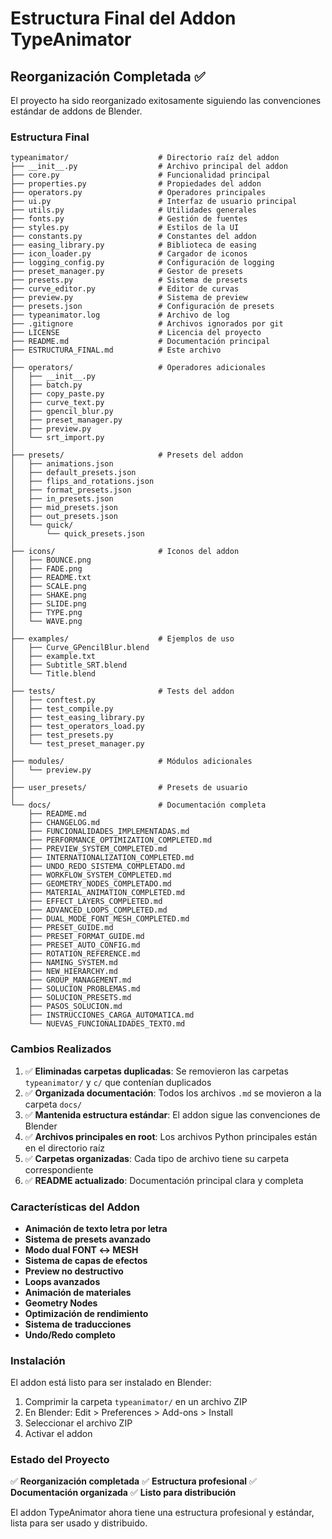 # Estructura Final del Addon TypeAnimator

## Reorganización Completada ✅

El proyecto ha sido reorganizado exitosamente siguiendo las convenciones estándar de addons de Blender.

### Estructura Final

```
typeanimator/                    # Directorio raíz del addon
├── __init__.py                  # Archivo principal del addon
├── core.py                      # Funcionalidad principal
├── properties.py                # Propiedades del addon
├── operators.py                 # Operadores principales
├── ui.py                        # Interfaz de usuario principal
├── utils.py                     # Utilidades generales
├── fonts.py                     # Gestión de fuentes
├── styles.py                    # Estilos de la UI
├── constants.py                 # Constantes del addon
├── easing_library.py            # Biblioteca de easing
├── icon_loader.py               # Cargador de iconos
├── logging_config.py            # Configuración de logging
├── preset_manager.py            # Gestor de presets
├── presets.py                   # Sistema de presets
├── curve_editor.py              # Editor de curvas
├── preview.py                   # Sistema de preview
├── presets.json                 # Configuración de presets
├── typeanimator.log             # Archivo de log
├── .gitignore                   # Archivos ignorados por git
├── LICENSE                      # Licencia del proyecto
├── README.md                    # Documentación principal
├── ESTRUCTURA_FINAL.md          # Este archivo
│
├── operators/                   # Operadores adicionales
│   ├── __init__.py
│   ├── batch.py
│   ├── copy_paste.py
│   ├── curve_text.py
│   ├── gpencil_blur.py
│   ├── preset_manager.py
│   ├── preview.py
│   └── srt_import.py
│
├── presets/                     # Presets del addon
│   ├── animations.json
│   ├── default_presets.json
│   ├── flips_and_rotations.json
│   ├── format_presets.json
│   ├── in_presets.json
│   ├── mid_presets.json
│   ├── out_presets.json
│   └── quick/
│       └── quick_presets.json
│
├── icons/                       # Iconos del addon
│   ├── BOUNCE.png
│   ├── FADE.png
│   ├── README.txt
│   ├── SCALE.png
│   ├── SHAKE.png
│   ├── SLIDE.png
│   ├── TYPE.png
│   └── WAVE.png
│
├── examples/                    # Ejemplos de uso
│   ├── Curve_GPencilBlur.blend
│   ├── example.txt
│   ├── Subtitle_SRT.blend
│   └── Title.blend
│
├── tests/                       # Tests del addon
│   ├── conftest.py
│   ├── test_compile.py
│   ├── test_easing_library.py
│   ├── test_operators_load.py
│   ├── test_presets.py
│   └── test_preset_manager.py
│
├── modules/                     # Módulos adicionales
│   └── preview.py
│
├── user_presets/                # Presets de usuario
│
└── docs/                        # Documentación completa
    ├── README.md
    ├── CHANGELOG.md
    ├── FUNCIONALIDADES_IMPLEMENTADAS.md
    ├── PERFORMANCE_OPTIMIZATION_COMPLETED.md
    ├── PREVIEW_SYSTEM_COMPLETED.md
    ├── INTERNATIONALIZATION_COMPLETED.md
    ├── UNDO_REDO_SISTEMA_COMPLETADO.md
    ├── WORKFLOW_SYSTEM_COMPLETED.md
    ├── GEOMETRY_NODES_COMPLETADO.md
    ├── MATERIAL_ANIMATION_COMPLETED.md
    ├── EFFECT_LAYERS_COMPLETED.md
    ├── ADVANCED_LOOPS_COMPLETED.md
    ├── DUAL_MODE_FONT_MESH_COMPLETED.md
    ├── PRESET_GUIDE.md
    ├── PRESET_FORMAT_GUIDE.md
    ├── PRESET_AUTO_CONFIG.md
    ├── ROTATION_REFERENCE.md
    ├── NAMING_SYSTEM.md
    ├── NEW_HIERARCHY.md
    ├── GROUP_MANAGEMENT.md
    ├── SOLUCION_PROBLEMAS.md
    ├── SOLUCION_PRESETS.md
    ├── PASOS_SOLUCION.md
    ├── INSTRUCCIONES_CARGA_AUTOMATICA.md
    └── NUEVAS_FUNCIONALIDADES_TEXTO.md
```

### Cambios Realizados

1. ✅ **Eliminadas carpetas duplicadas**: Se removieron las carpetas `typeanimator/` y `c/` que contenían duplicados
2. ✅ **Organizada documentación**: Todos los archivos `.md` se movieron a la carpeta `docs/`
3. ✅ **Mantenida estructura estándar**: El addon sigue las convenciones de Blender
4. ✅ **Archivos principales en root**: Los archivos Python principales están en el directorio raíz
5. ✅ **Carpetas organizadas**: Cada tipo de archivo tiene su carpeta correspondiente
6. ✅ **README actualizado**: Documentación principal clara y completa

### Características del Addon

- **Animación de texto letra por letra**
- **Sistema de presets avanzado**
- **Modo dual FONT ↔ MESH**
- **Sistema de capas de efectos**
- **Preview no destructivo**
- **Loops avanzados**
- **Animación de materiales**
- **Geometry Nodes**
- **Optimización de rendimiento**
- **Sistema de traducciones**
- **Undo/Redo completo**

### Instalación

El addon está listo para ser instalado en Blender:
1. Comprimir la carpeta `typeanimator/` en un archivo ZIP
2. En Blender: Edit > Preferences > Add-ons > Install
3. Seleccionar el archivo ZIP
4. Activar el addon

### Estado del Proyecto

✅ **Reorganización completada**
✅ **Estructura profesional**
✅ **Documentación organizada**
✅ **Listo para distribución**

El addon TypeAnimator ahora tiene una estructura profesional y estándar, lista para ser usado y distribuido. 
